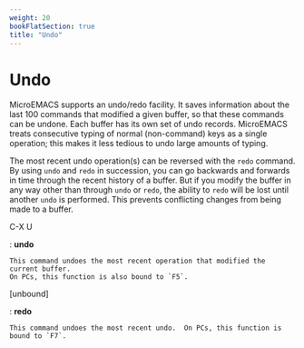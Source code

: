 ```yaml
---
weight: 20
bookFlatSection: true
title: "Undo"
---
```


# Undo

MicroEMACS supports an undo/redo facility.  It saves
information about the last 100 commands that modified a given buffer,
so that these commands can be undone.  Each buffer has its own set of
undo records.  MicroEMACS treats consecutive typing of normal (non-command)
keys as a single operation; this makes it less tedious to undo large
amounts of typing.

The most recent undo operation(s) can be reversed with the `redo`
command.  By using `undo` and `redo` in succession, you can go
backwards and forwards in time through the recent history of a buffer.
But if you modify the buffer in any way other than through `undo` or
`redo`, the ability to `redo` will be lost until another `undo` is
performed.  This prevents conflicting changes from being made
to a buffer.

C-X U

:   **undo**

    This command undoes the most recent operation that modified the current buffer.
    On PCs, this function is also bound to `F5`.

[unbound]

:   **redo**

    This command undoes the most recent undo.  On PCs, this function is bound to `F7`.

